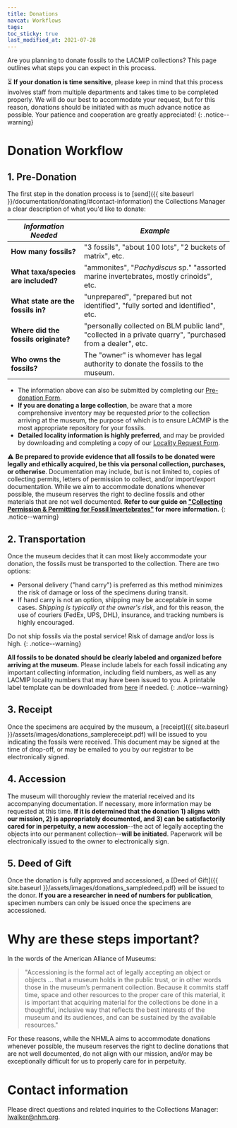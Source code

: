 ```yaml
---
title: Donations
navcat: Workflows
tags:
toc_sticky: true
last_modified_at: 2021-07-28
---
```


Are you planning to donate fossils to the LACMIP collections? This page outlines what steps you can expect in this process.

:hourglass_flowing_sand: **If your donation is time sensitive**, please keep in mind that this process involves staff from multiple departments and takes time to be completed properly. We will do our best to accommodate your request, but for this reason, donations should be initiated with as much advance notice as possible. Your patience and cooperation are greatly appreciated!
{: .notice--warning}

# Donation Workflow
## 1. Pre-Donation
The first step in the donation process is to [send]({{ site.baseurl }}/documentation/donating/#contact-information) the Collections Manager a clear description of what you'd like to donate:

 *Information Needed* | *Example*
   --- | ---
   **How many fossils?** | "3 fossils", "about 100 lots", "2 buckets of matrix", etc.
   **What taxa/species are included?** | "ammonites", "_Pachydiscus_ sp." "assorted marine invertebrates, mostly crinoids", etc.
   **What state are the fossils in?** | "unprepared", "prepared but not identified", "fully sorted and identified", etc.
   **Where did the fossils originate?** | "personally collected on BLM public land", "collected in a private quarry", "purchased from a dealer", etc.
   **Who owns the fossils?** | The "owner" is whomever has legal authority to donate the fossils to the museum. |

- The information above can also be submitted by completing our [Pre-donation Form](https://forms.gle/DgJF5DUaooFsdyof6).
- **If you are donating a large collection**, be aware that a more comprehensive inventory may be requested _prior_ to the collection arriving at the museum, the purpose of which is to ensure LACMIP is the most appropriate repository for your fossils.
- **Detailed locality information is highly preferred**, and may be provided by downloading and completing a copy of our [Locality Request Form](https://docs.google.com/spreadsheets/d/1v1xc2jFS-fva_YW_9lPM89yGpv7XCacIA1H0SAAgA8w/edit?usp=sharing).

:warning: **Be prepared to provide evidence that all fossils to be donated were legally and ethically acquired, be this via personal collection, purchases, or otherwise**. Documentation may include, but is not limited to, copies of collecting permits, letters of permission to collect, and/or import/export documentation. While we aim to accommodate donations whenever possible, the museum reserves the right to decline fossils and other materials that are not well documented. **Refer to our guide on ["Collecting Permission & Permitting for Fossil Invertebrates"](https://drive.google.com/file/d/17WgKYogDTRmVWNiIU4qxP4gImo3oiwiF/view?usp=sharing) for more information.**
{: .notice--warning}

## 2. Transportation
Once the museum decides that it can most likely accommodate your donation, the fossils must be transported to the collection. There are two options:
- Personal delivery ("hand carry") is preferred as this method minimizes the risk of damage or loss of the specimens during transit.
- If hand carry is not an option, shipping may be acceptable in some cases. _Shipping is typically at the owner's risk_, and for this reason, the use of couriers (FedEx, UPS, DHL), insurance, and tracking numbers is highly encouraged.

Do not ship fossils via the postal service! Risk of damage and/or loss is high.
{: .notice--warning}

**All fossils to be donated should be clearly labeled and organized before arriving at the museum.** Please include labels for each fossil indicating any important collecting information, including field numbers, as well as any LACMIP locality numbers that may have been issued to you. A printable label template can be downloaded from [here](https://drive.google.com/file/d/1jBC9Er-NTGhnBzyXkwJsKIGFDKwtlw71/view?usp=sharing) if needed.
{: .notice--warning}

## 3. Receipt
Once the specimens are acquired by the museum, a [receipt]({{ site.baseurl }}/assets/images/donations_samplereceipt.pdf) will be issued to you indicating the fossils were received. This document may be signed at the time of drop-off, or may be emailed to you by our registrar to be electronically signed.

## 4. Accession
The museum will thoroughly review the material received and its accompanying documentation. If necessary, more information may be requested at this time. **If it is determined that the donation 1) aligns with our mission, 2) is appropriately documented, and 3) can be satisfactorily cared for in perpetuity, a new accession**--the act of legally accepting the objects into our permanent collection--**will be initiated**. Paperwork will be electronically issued to the owner to electronically sign.

## 5. Deed of Gift
Once the donation is fully approved and accessioned, a [Deed of Gift]({{ site.baseurl }}/assets/images/donations_sampledeed.pdf) will be issued to the donor. **If you are a researcher in need of numbers for publication**, specimen numbers can only be issued once the specimens are accessioned.

# Why are these steps important?
In the words of the American Alliance of Museums:
> "Accessioning is the formal act of legally accepting an object or objects ... that a museum holds in the public trust, or in other words those in the museum’s permanent collection. Because it commits staff time, space and other resources to the proper care of this material, it is important that acquiring material for the collections be done in a thoughtful, inclusive way that reflects the best interests of the museum and its audiences, and can be sustained by the available resources."

For these reasons, while the NHMLA aims to accommodate donations whenever possible, the museum reserves the right to decline donations that are not well documented, do not align with our mission, and/or may be exceptionally difficult for us to properly care for in perpetuity.

# Contact information
Please direct questions and related inquiries to the Collections Manager: [lwalker@nhm.org](lwalker@nhm.org).
